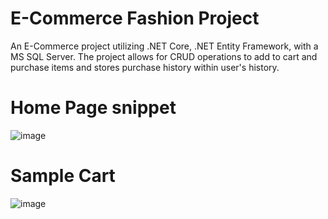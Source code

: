 # E-Commerce Fashion Project

An E-Commerce project utilizing .NET Core, .NET Entity Framework, with a MS SQL Server. The project allows for CRUD operations to add to cart and purchase items and stores purchase history within user's history.

# Home Page snippet
![image](https://github.com/user-attachments/assets/ee8c68f4-41bc-4fae-8a2f-782cfa258c5a)

# Sample Cart
![image](https://github.com/user-attachments/assets/9c7bf335-5dc5-4597-a31d-eabed4e536b4)
